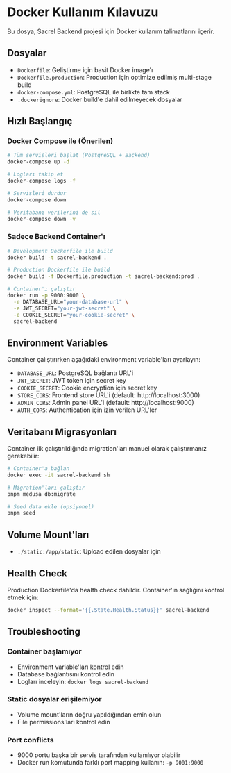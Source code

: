 # Docker Kullanım Kılavuzu

Bu dosya, Sacrel Backend projesi için Docker kullanım talimatlarını içerir.

## Dosyalar

- `Dockerfile`: Geliştirme için basit Docker image'ı
- `Dockerfile.production`: Production için optimize edilmiş multi-stage build
- `docker-compose.yml`: PostgreSQL ile birlikte tam stack
- `.dockerignore`: Docker build'e dahil edilmeyecek dosyalar

## Hızlı Başlangıç

### Docker Compose ile (Önerilen)

```bash
# Tüm servisleri başlat (PostgreSQL + Backend)
docker-compose up -d

# Logları takip et
docker-compose logs -f

# Servisleri durdur
docker-compose down

# Veritabanı verilerini de sil
docker-compose down -v
```

### Sadece Backend Container'ı

```bash
# Development Dockerfile ile build
docker build -t sacrel-backend .

# Production Dockerfile ile build
docker build -f Dockerfile.production -t sacrel-backend:prod .

# Container'ı çalıştır
docker run -p 9000:9000 \
  -e DATABASE_URL="your-database-url" \
  -e JWT_SECRET="your-jwt-secret" \
  -e COOKIE_SECRET="your-cookie-secret" \
  sacrel-backend
```

## Environment Variables

Container çalıştırırken aşağıdaki environment variable'ları ayarlayın:

- `DATABASE_URL`: PostgreSQL bağlantı URL'i
- `JWT_SECRET`: JWT token için secret key
- `COOKIE_SECRET`: Cookie encryption için secret key
- `STORE_CORS`: Frontend store URL'i (default: http://localhost:3000)
- `ADMIN_CORS`: Admin panel URL'i (default: http://localhost:9000)
- `AUTH_CORS`: Authentication için izin verilen URL'ler

## Veritabanı Migrasyonları

Container ilk çalıştırıldığında migration'ları manuel olarak çalıştırmanız gerekebilir:

```bash
# Container'a bağlan
docker exec -it sacrel-backend sh

# Migration'ları çalıştır
pnpm medusa db:migrate

# Seed data ekle (opsiyonel)
pnpm seed
```

## Volume Mount'ları

- `./static:/app/static`: Upload edilen dosyalar için

## Health Check

Production Dockerfile'da health check dahildir. Container'ın sağlığını kontrol etmek için:

```bash
docker inspect --format='{{.State.Health.Status}}' sacrel-backend
```

## Troubleshooting

### Container başlamıyor
- Environment variable'ları kontrol edin
- Database bağlantısını kontrol edin
- Logları inceleyin: `docker logs sacrel-backend`

### Static dosyalar erişilemiyor
- Volume mount'ların doğru yapıldığından emin olun
- File permissions'ları kontrol edin

### Port conflicts
- 9000 portu başka bir servis tarafından kullanılıyor olabilir
- Docker run komutunda farklı port mapping kullanın: `-p 9001:9000`
